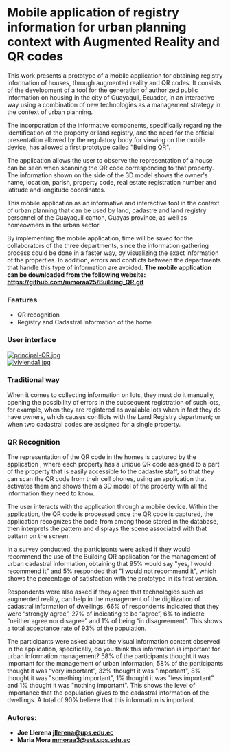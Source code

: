 # Mobile application of registry information for urban planning context with Augmented Reality and QR codes

This work presents a prototype of a mobile application for obtaining registry information of houses, through augmented reality and QR codes. It consists of the development of a tool for the generation of authorized public information on housing in the city of Guayaquil, Ecuador, in an interactive way using a combination of new technologies as a management strategy in the context of urban planning.

The incorporation of the informative components, specifically regarding the identification of the property or land registry, and the need for the official presentation allowed by the regulatory body for viewing on the mobile device, has allowed a first prototype called "Building QR".

The application allows the user to observe the representation of a house can be seen when scanning the QR code corresponding to that property. The information shown on the side of the 3D model shows the owner's name, location, parish, property code, real estate registration number and latitude and longitude coordinates.

This mobile application as an informative and interactive tool in the context of urban planning that can be used by land, cadastre and land registry personnel of the Guayaquil canton, Guayas province, as well as homeowners in the urban sector.

By implementing the mobile application, time will be saved for the collaborators of the three departments, since the information gathering process could be done in a faster way, by visualizing the exact information of the properties. In addition, errors and conflicts between the departments that handle this type of information are avoided.
**The mobile application can be downloaded from the following website: https://github.com/mmoraa25/Building_QR.git**

### Features

-	QR recognition
-	Registry and Cadastral Information of the home

###  User interface  


[![principal-QR.jpg](https://i.postimg.cc/sgDqVtws/principal-QR.jpg)](https://postimg.cc/TpFC0Nz4)   
[![vivienda1.jpg](https://i.postimg.cc/zXdpk3FY/vivienda1.jpg)](https://postimg.cc/Czqjhh2c)





###  Traditional way

When it comes to collecting information on lots, they must do it manually, opening the possibility of errors in the subsequent registration of such lots, for example, when they are registered as available lots when in fact they do have owners, which causes conflicts with the Land Registry department; or when two cadastral codes are assigned for a single property.

###  QR Recognition 

The representation of the QR code in the homes is captured by the application , where each property has a unique QR code assigned to a part of the property that is easily accessible to the cadastre staff, so that they can scan the QR code from their cell phones, using an application that activates them and shows them a 3D model of the property with all the information they need to know. 

The user interacts with the application through a mobile device. Within the application, the QR code is processed once the QR code is captured, the application recognizes the code from among those stored in the database, then interprets the pattern and displays the scene associated with that pattern on the screen. 

In a survey conducted, the participants were asked if they would recommend the use of the Building QR application for the management of urban cadastral information, obtaining that 95% would say "yes, I would recommend it" and 5% responded that "I would not recommend it", which shows the percentage of satisfaction with the prototype in its first versión.




Respondents were also asked if they agree that technologies such as augmented reality, can help in the management of the digitization of cadastral information of dwellings, 66% of respondents indicated that they were “strongly agree”, 27% of indicating to be “agree”, 6% to indicate “neither agree nor disagree” and 1% of being “in disagreement”. This shows a total acceptance rate of 93% of the population. 





The participants were asked about the visual information content observed in the application, specifically, do you think this information is important for urban information management? 58% of the participants thought it was important for the management of urban information, 58% of the participants thought it was “very important”, 32% thought it was "important", 8% thought it was "something important", 1% thought it was "less important" and 1% thought it was "nothing important". This shows the level of importance that the population gives to the cadastral information of the dwellings. A total of 90% believe that this information is important.



### Autores:
- **Joe Llerena  jllerena@ups.edu.ec**
- **Maria Mora mmoraa3@est.ups.edu.ec**
